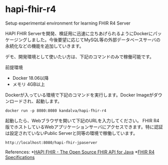 # hapi-fhir-r4
Setup experimental environment for learning FHIR R4 Server

HAPI FHIR Serverを開発、検証用に迅速に立ちあげられるようにDockerにパッケージングしました。今後要望に応じてMySQL等の外部データベースサーバの永続化などの機能を追加していきます。

デモ、開発環境として使いたい方は、下記のコマンドのみで稼働可能です。

前提環境
* Docker 18.06以降
* メモリ 4GB以上

Dockerが入っている環境で下記のコマンドを実行します。Docker Imageがダウンロードされ、起動します。

```
docker run -p 8080:8080 kandalva/hapi-fhir-r4
```

起動したら、Webブラウザを開いて下記のURLを入力してください。 FHIR R4版でホストしているWebアプリケーションサーバにアクセスできます。特に認証は設定されていないPublic Serverと同等の環境で稼働しています。

```
http://localhost:8080/hapi-fhir-jpaserver
```

References:
*[HAPI FHIR - The Open Source FHIR API for Java](http://hapifhir.io/)
*[FHIR R4 Specifications](http://www.hl7.org/FHIR/)
